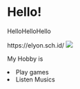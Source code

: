 <h1>Hello!</h1>
<p>HelloHelloHello</p>
<a>https://elyon.sch.id/</a>
<img src="https://media.suara.com/pictures/653x366/2022/04/12/90022-ilustrasi-anya-forgerimdbcom.jpg">
<p>My Hobby is</p>
<li>Play games</li>
<li>Listen Musics</li>

